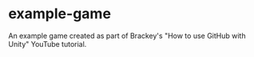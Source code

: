 # example-game
An example game created as part of Brackey's "How to use GitHub with Unity" YouTube tutorial.
